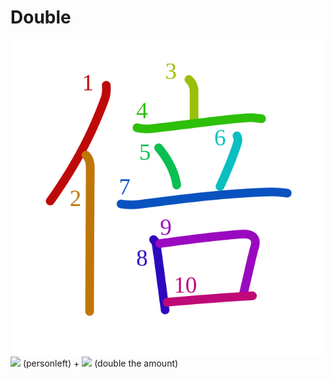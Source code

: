 # Double
![倍](../kanji-colorize/500d.svg)
![](http://www.kanjidamage.com/assets/radsmall/man-d0fa8d3e87b0dcd06a7777a6693f057bfe7d041f88edfa20c6663c61cf324435.jpg) (personleft) + ![](http://www.kanjidamage.com/assets/radsmall/amount-507258e2c37164cc41c7692b03d407c49808678bcd140ea1de3027d68e243dc5.jpg) (double the amount)